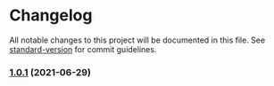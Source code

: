 # Changelog

All notable changes to this project will be documented in this file. See [standard-version](https://github.com/conventional-changelog/standard-version) for commit guidelines.

### [1.0.1](https://github.com/Nicolas-dlb/Coinlabs/compare/v1.1.2...v1.0.1) (2021-06-29)
